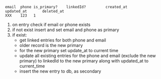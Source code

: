 
```
email  phone is_primary?    linkedId?         created_at      updated_at       deleted_at
XXX    123   1
```

1. on entry check if email or phone exists
2. if not exist insert and set email and phone as primary
3. if exist:
   - get linked entries for both phone and email
   - older record is the new primary
   - for the new primary set update_at to current time
   - update all existing entries for the phone and email (exclude the new primary) to linkedId to the new primary along with updated_at to current_time
   - insert the new entry to db, as secondary
